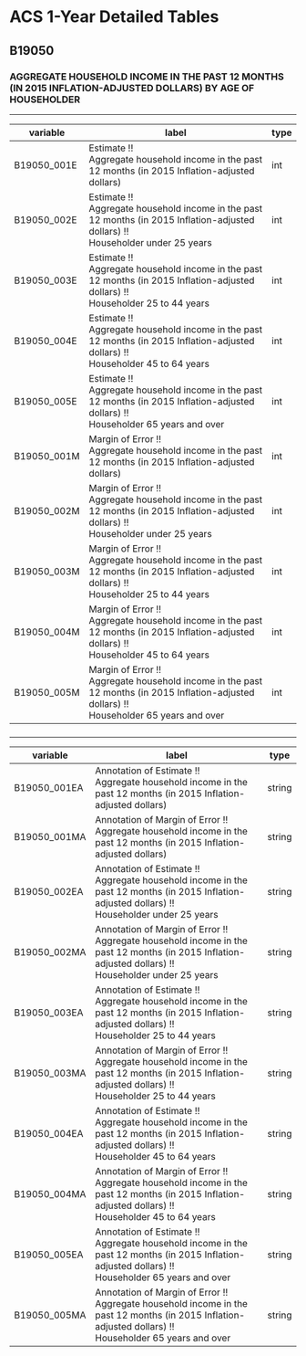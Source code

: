 # ACS 1-Year Detailed Tables

## B19050

### AGGREGATE HOUSEHOLD INCOME IN THE PAST 12 MONTHS (IN 2015 INFLATION-ADJUSTED DOLLARS) BY AGE OF HOUSEHOLDER

___

| variable | label | type |
| ----- | ----- | ----- |
| B19050_001E | Estimate !!<br>Aggregate household income in the past 12 months (in 2015 Inflation-adjusted dollars) | int |
| B19050_002E | Estimate !!<br>Aggregate household income in the past 12 months (in 2015 Inflation-adjusted dollars) !!<br>Householder under 25 years | int |
| B19050_003E | Estimate !!<br>Aggregate household income in the past 12 months (in 2015 Inflation-adjusted dollars) !!<br>Householder 25 to 44 years | int |
| B19050_004E | Estimate !!<br>Aggregate household income in the past 12 months (in 2015 Inflation-adjusted dollars) !!<br>Householder 45 to 64 years | int |
| B19050_005E | Estimate !!<br>Aggregate household income in the past 12 months (in 2015 Inflation-adjusted dollars) !!<br>Householder 65 years and over | int |
| B19050_001M | Margin of Error !!<br>Aggregate household income in the past 12 months (in 2015 Inflation-adjusted dollars) | int |
| B19050_002M | Margin of Error !!<br>Aggregate household income in the past 12 months (in 2015 Inflation-adjusted dollars) !!<br>Householder under 25 years | int |
| B19050_003M | Margin of Error !!<br>Aggregate household income in the past 12 months (in 2015 Inflation-adjusted dollars) !!<br>Householder 25 to 44 years | int |
| B19050_004M | Margin of Error !!<br>Aggregate household income in the past 12 months (in 2015 Inflation-adjusted dollars) !!<br>Householder 45 to 64 years | int |
| B19050_005M | Margin of Error !!<br>Aggregate household income in the past 12 months (in 2015 Inflation-adjusted dollars) !!<br>Householder 65 years and over | int |
### 

___

| variable | label | type |
| ----- | ----- | ----- |
| B19050_001EA | Annotation of Estimate !!<br>Aggregate household income in the past 12 months (in 2015 Inflation-adjusted dollars) | string |
| B19050_001MA | Annotation of Margin of Error !!<br>Aggregate household income in the past 12 months (in 2015 Inflation-adjusted dollars) | string |
| B19050_002EA | Annotation of Estimate !!<br>Aggregate household income in the past 12 months (in 2015 Inflation-adjusted dollars) !!<br>Householder under 25 years | string |
| B19050_002MA | Annotation of Margin of Error !!<br>Aggregate household income in the past 12 months (in 2015 Inflation-adjusted dollars) !!<br>Householder under 25 years | string |
| B19050_003EA | Annotation of Estimate !!<br>Aggregate household income in the past 12 months (in 2015 Inflation-adjusted dollars) !!<br>Householder 25 to 44 years | string |
| B19050_003MA | Annotation of Margin of Error !!<br>Aggregate household income in the past 12 months (in 2015 Inflation-adjusted dollars) !!<br>Householder 25 to 44 years | string |
| B19050_004EA | Annotation of Estimate !!<br>Aggregate household income in the past 12 months (in 2015 Inflation-adjusted dollars) !!<br>Householder 45 to 64 years | string |
| B19050_004MA | Annotation of Margin of Error !!<br>Aggregate household income in the past 12 months (in 2015 Inflation-adjusted dollars) !!<br>Householder 45 to 64 years | string |
| B19050_005EA | Annotation of Estimate !!<br>Aggregate household income in the past 12 months (in 2015 Inflation-adjusted dollars) !!<br>Householder 65 years and over | string |
| B19050_005MA | Annotation of Margin of Error !!<br>Aggregate household income in the past 12 months (in 2015 Inflation-adjusted dollars) !!<br>Householder 65 years and over | string |

